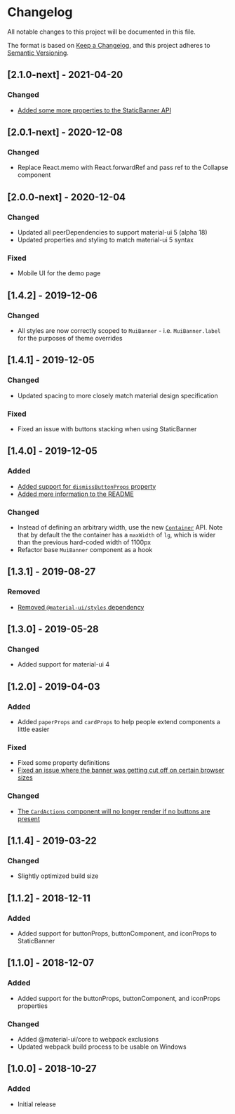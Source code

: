 # Changelog
All notable changes to this project will be documented in this file.

The format is based on [Keep a Changelog](https://keepachangelog.com/en/1.0.0/),
and this project adheres to [Semantic Versioning](https://semver.org/spec/v2.0.0.html).

## [2.1.0-next] - 2021-04-20
### Changed
- [Added some more properties to the StaticBanner API](https://github.com/alexplumb/material-ui-banner/issues/14)

## [2.0.1-next] - 2020-12-08
### Changed
- Replace React.memo with React.forwardRef and pass ref to the Collapse component

## [2.0.0-next] - 2020-12-04
### Changed
- Updated all peerDependencies to support material-ui 5 (alpha 18)
- Updated properties and styling to match material-ui 5 syntax
### Fixed
- Mobile UI for the demo page

## [1.4.2] - 2019-12-06
### Changed
- All styles are now correctly scoped to `MuiBanner` - i.e. `MuiBanner.label` for the purposes of theme overrides

## [1.4.1] - 2019-12-05
### Changed
- Updated spacing to more closely match material design specification
### Fixed
- Fixed an issue with buttons stacking when using StaticBanner

## [1.4.0] - 2019-12-05
### Added
- [Added support for `dismissButtonProps` property](https://github.com/alexplumb/material-ui-banner/pull/7)
- [Added more information to the README](https://github.com/alexplumb/material-ui-banner/issues/9)
### Changed
- Instead of defining an arbitrary width, use the new [`Container`](https://material-ui.com/components/container/) API. Note that by default the the container has a `maxWidth` of `lg`, which is wider than the previous hard-coded width of 1100px
- Refactor base `MuiBanner` component as a hook

## [1.3.1] - 2019-08-27
### Removed
- [Removed `@material-ui/styles` dependency](https://github.com/alexplumb/material-ui-banner/issues/5)

## [1.3.0] - 2019-05-28
### Changed
- Added support for material-ui 4

## [1.2.0] - 2019-04-03
### Added
- Added `paperProps` and `cardProps` to help people extend components a little easier
### Fixed
- Fixed some property definitions
- [Fixed an issue where the banner was getting cut off on certain browser sizes](https://github.com/alexplumb/material-ui-banner/issues/1)
### Changed
- [The `CardActions` component will no longer render if no buttons are present](https://github.com/alexplumb/material-ui-banner/issues/3)

## [1.1.4] - 2019-03-22
### Changed
- Slightly optimized build size

## [1.1.2] - 2018-12-11
### Added
- Added support for buttonProps, buttonComponent, and iconProps to StaticBanner

## [1.1.0] - 2018-12-07
### Added
- Added support for the buttonProps, buttonComponent, and iconProps properties
### Changed
- Added @material-ui/core to webpack exclusions
- Updated webpack build process to be usable on Windows

## [1.0.0] - 2018-10-27
### Added
- Initial release
